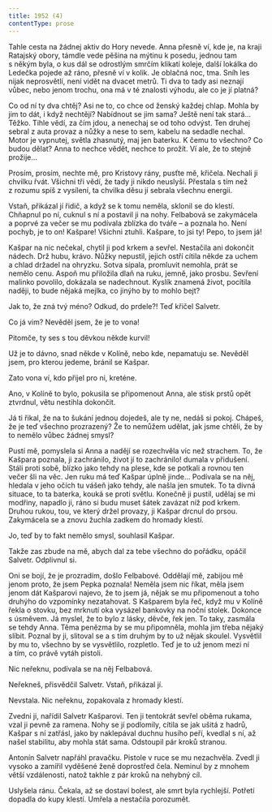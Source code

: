 ```yaml
---
title: 1952 (4)
contentType: prose
---
```


  

Tahle cesta na žádnej aktiv do Hory nevede. Anna přesně ví, kde je, na kraji Ratajský obory, támdle vede pěšina na mýtinu k posedu, jednou tam s někým byla, o kus dál se odrostlým smrčím klikatí koleje, další lokálka do Ledečka pojede až ráno, přesně ví v kolik. Je oblačná noc, tma. Sníh les nijak neprosvětlí, není vidět na dvacet metrů. Ti dva to tady asi neznají vůbec, nebo jenom trochu, ona má v té znalosti výhodu, ale co je jí platná?

Co od ní ty dva chtěj? Asi ne to, co chce od ženský každej chlap. Mohla by jim to dát, i když nechtějí? Nabídnout se jim sama? Ještě není tak stará… Těžko. Tihle vědí, za čím jdou, a nenechaj se od toho odvýst. Ten druhej sebral z auta provaz a nůžky a nese to sem, kabelu na sedadle nechal. Motor je vypnutej, světla zhasnutý, maj jen baterku. K čemu to všechno? Co budou dělat? Anna to nechce vědět, nechce to prožít. Ví ale, že to stejně prožije…

Prosím, prosím, nechte mě, pro Kristovy rány, pusťte mě, křičela. Nechali ji chvilku řvát. Všichni tři vědí, že tady ji nikdo neuslyší. Přestala s tím než z rozumu spíš z vysílení, ta chvilka děsu jí sebrala všechnu energii.

Vstaň, přikázal jí řidič, a když se k tomu neměla, sklonil se do klestí. Chňapnul po ní, cuknul s ní a postavil ji na nohy. Felbabová se zakymácela a poprvé za večer se mu podívala zblízka do tváře – a poznala ho. Není pochyb, je to on! Kašpare! Všichni ztuhli. Kašpare, to jsi ty! Pepo, to jsem já!

Kašpar na nic nečekal, chytil ji pod krkem a sevřel. Nestačila ani dokončit nádech. Drž hubu, krávo. Nůžky nepustil, jejich ostří cítila někde za uchem a chlad držadel na ohryzku. Sotva sípala, promluvit nemohla, prát se nemělo cenu. Aspoň mu přiložila dlaň na ruku, jemně, jako prosbu. Sevření malinko povolilo, dokázala se nadechnout. Kyslík znamená život, pocítila naději, to bude nějaká mejlka, co jinýho by to mohlo bejt?

Jak to, že zná tvý méno? Odkud, do prdele?! Teď křičel Salvetr.

Co já vim? Nevěděl jsem, že je to vona!

Pitomče, ty ses s tou děvkou někde kurvil!

Už je to dávno, snad někde v Kolíně, nebo kde, nepamatuju se. Nevěděl jsem, pro kterou jedeme, bránil se Kašpar.

Zato vona ví, kdo přijel pro ni, kreténe.

Ano, v Kolíně to bylo, pokusila se připomenout Anna, ale stisk prstů opět ztvrdnul, větu nestihla dokončit.

Já ti řikal, že na to šukání jednou dojedeš, ale ty ne, nedáš si pokoj. Chápeš, že je teď všechno prozrazený? Že to nemůžem udělat, jak jsme chtěli, že by to nemělo vůbec žádnej smysl?

Pustí mě, pomyslela si Anna a nadějí se rozechvěla víc než strachem. To, že Kašpara poznala, ji zachránilo, život jí to zachránilo! dumala v přidušení. Stáli proti sobě, blízko jako tehdy na plese, kde se potkali a rovnou ten večer šli na věc. Jen ruku má teď Kašpar úplně jinde… Podívala se na něj, hledala v jeho očích tu vášeň jako tehdy, ale našla jen smutek. To ta divná situace, to ta baterka, kouká se proti světlu. Konečně ji pustil, udělaj se mi modřiny, napadlo ji, ráno si budu muset šátek zavázat níž pod krkem. Druhou rukou, tou, ve který držel provazy, ji Kašpar drcnul do prsou. Zakymácela se a znovu žuchla zadkem do hromady klestí.

Jo, teď by to fakt nemělo smysl, souhlasil Kašpar.

Takže zas zbude na mě, abych dal za tebe všechno do pořádku, opáčil Salvetr. Odplivnul si.

Oni se bojí, že je prozradím, došlo Felbabové. Oddělají mě, zabijou mě jenom proto, že jsem Pepka poznala! Neměla jsem nic říkat, měla jsem jenom dát Kašparovi najevo, že to jsem já, nějak se mu připomenout a toho druhýho do vzpomínky nezatahovat. S Kašparem byla řeč, když mu v Kolíně řekla o stovku, bez mrknutí oka vysázel bankovky na noční stolek. Dokonce s úsměvem. Já myslel, že to bylo z lásky, děvče, řek jen. To taky, zasmála se tehdy Anna. Těma penězma by se mu připomněla, mohla jim třeba nějaký slíbit. Poznal by ji, slitoval se a s tím druhým by to už nějak skoulel. Vysvětlil by mu to, všechno by se vysvětlilo, rozpletlo. Teď je to už jenom mezi ní a tím, co právě vytáh pistoli.

Nic neřeknu, podívala se na něj Felbabová.

Neřekneš, přisvědčil Salvetr. Vstaň, přikázal jí.

Nevstala. Nic neřeknu, zopakovala z hromady klestí.

Zvedni ji, nařídil Salvetr Kašparovi. Ten ji tentokrát sevřel oběma rukama, vzal ji pevně za ramena. Nohy se jí podlomily, cítila se jak ušitá z hadrů, Kašpar s ní zatřásl, jako by naklepával duchnu husího peří, kvedlal s ní, až našel stabilitu, aby mohla stát sama. Odstoupil pár kroků stranou.

Antonín Salvetr napřáhl pravačku. Pistole v ruce se mu nezachvěla. Zvedl ji vysoko a zamířil vyděšené ženě doprostřed čela. Neminul by z mnohem větší vzdálenosti, natož takhle z pár kroků na nehybný cíl.

Uslyšela ránu. Čekala, až se dostaví bolest, ale smrt byla rychlejší. Potřetí dopadla do kupy klestí. Umřela a nestačila porozumět.
